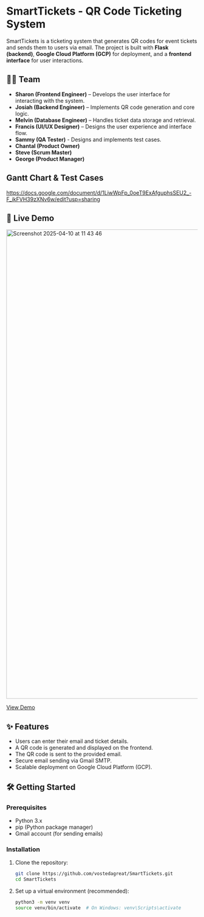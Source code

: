# SmartTickets - QR Code Ticketing System  

SmartTickets is a ticketing system that generates QR codes for event tickets and sends them to users via email. The project is built with **Flask (backend)**, **Google Cloud Platform (GCP)** for deployment, and a **frontend interface** for user interactions.  

## 👨‍💻 Team  

- **Sharon (Frontend Engineer)** – Develops the user interface for interacting with the system.  
- **Josiah (Backend Engineer)** – Implements QR code generation and core logic.  
- **Melvin (Database Engineer)** – Handles ticket data storage and retrieval.  
- **Francis (UI/UX Designer)** – Designs the user experience and interface flow.
- **Sammy (QA Tester)** - Designs and implements test cases.
- **Chantal (Product Owner)**
- **Steve (Scrum Master)**
- **George (Product Manager)**

## Gantt Chart & Test Cases
https://docs.google.com/document/d/1LiwWpFp_0oeT9ExAfguphsSEU2_-F_ikFVH39zXNv6w/edit?usp=sharing

## 🚀 Live Demo  
<img width="1234" alt="Screenshot 2025-04-10 at 11 43 46" src="https://github.com/user-attachments/assets/28c66a4b-d794-4f8b-9fa8-d46f19eff831" />

[View Demo](https://cool-citadel-449418-k2.uc.r.appspot.com)  

## ✨ Features  

- Users can enter their email and ticket details.  
- A QR code is generated and displayed on the frontend.  
- The QR code is sent to the provided email.  
- Secure email sending via Gmail SMTP.  
- Scalable deployment on Google Cloud Platform (GCP).  

## 🛠️ Getting Started  

### Prerequisites  

- Python 3.x  
- pip (Python package manager)  
- Gmail account (for sending emails)  

### Installation  

1. Clone the repository:  

   ```bash
   git clone https://github.com/vostedagreat/SmartTickets.git
   cd SmartTickets

2. Set up a virtual environment (recommended):  

   ```bash
   python3 -m venv venv
   source venv/bin/activate  # On Windows: venv\Scripts\activate
